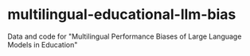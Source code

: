 # multilingual-educational-llm-bias
Data and code for "Multilingual Performance Biases of Large Language Models in Education"

